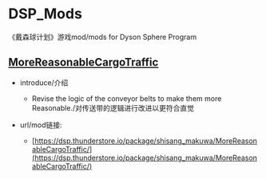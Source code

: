 # DSP_Mods
《戴森球计划》游戏mod/mods for Dyson Sphere Program

## [MoreReasonableCargoTraffic](MoreReasonableCargoTraffic)

* introduce/介绍
  * Revise the logic of the conveyor belts to make them more Reasonable./对传送带的逻辑进行改进以更符合直觉

* url/mod链接: 
  * [https://dsp.thunderstore.io/package/shisang_makuwa/MoreReasonableCargoTraffic/](https://dsp.thunderstore.io/package/shisang_makuwa/MoreReasonableCargoTraffic/)